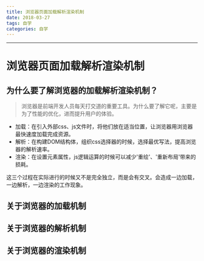 ```yaml
---
title: 浏览器页面加载解析渲染机制
date: 2018-03-27
tags: 自学
categories: 自学
---
```

------

# 浏览器页面加载解析渲染机制

## 为什么要了解浏览器的加载解析渲染机制？

> 浏览器是前端开发人员每天打交道的重要工具。为什么要了解它呢，主要是为了性能的优化，进而提升用户的体验。

* 加载：在引入外部css、js文件时，将他们放在适当位置，让浏览器用浏览器最快速度加载完成资源。
* 解析：在构建DOM结构体，组织css选择器的时候，选择最优写法，提高浏览器的解析速率。
* 渲染：在设置元素属性，js逻辑运算的时候可以减少'重绘'、'重新布局'带来的损耗。

这三个过程在实际进行的时候又不是完全独立，而是会有交叉。会造成一边加载，一边解析，一边渲染的工作现象。



## 关于浏览器的加载机制

## 关于浏览器的解析机制

## 关于浏览器的渲染机制


